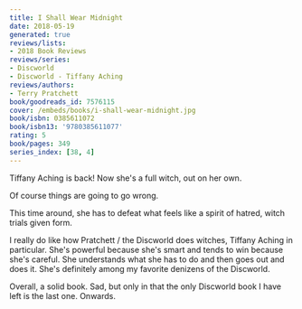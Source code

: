 ```yaml
---
title: I Shall Wear Midnight
date: 2018-05-19
generated: true
reviews/lists:
- 2018 Book Reviews
reviews/series:
- Discworld
- Discworld - Tiffany Aching
reviews/authors:
- Terry Pratchett
book/goodreads_id: 7576115
cover: /embeds/books/i-shall-wear-midnight.jpg
book/isbn: 0385611072
book/isbn13: '9780385611077'
rating: 5
book/pages: 349
series_index: [38, 4]
---
```

Tiffany Aching is back! Now she's a full witch, out on her own.  

Of course things are going to go wrong.  

<!--more-->

This time around, she has to defeat what feels like a spirit of hatred, witch trials given form.  

I really do like how Pratchett / the Discworld does witches, Tiffany Aching in particular. She's powerful because she's smart and tends to win because she's careful. She understands what she has to do and then goes out and does it. She's definitely among my favorite denizens of the Discworld.  

Overall, a solid book. Sad, but only in that the only Discworld book I have left is the last one. Onwards.